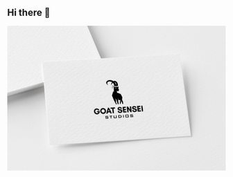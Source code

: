 ## Hi there 👋

![Goat Sensei Logo](https://github.com/GoatSensei/.github/blob/main/profile/mockup.jpg)
